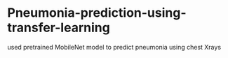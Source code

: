 # Pneumonia-prediction-using-transfer-learning
used pretrained MobileNet model to predict pneumonia using chest Xrays
